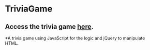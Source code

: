 # TriviaGame

## Access the trivia game [here](https://kylecom2000.github.io/TriviaGame/).

*A trivia game using JavaScript for the logic and jQuery to manipulate HTML.
